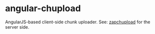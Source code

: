
angular-chupload
================

AngularJS-based client-side chunk uploader. See: [zapchupload](https://github.com/bfitech/zapchupload)
for the server side.


